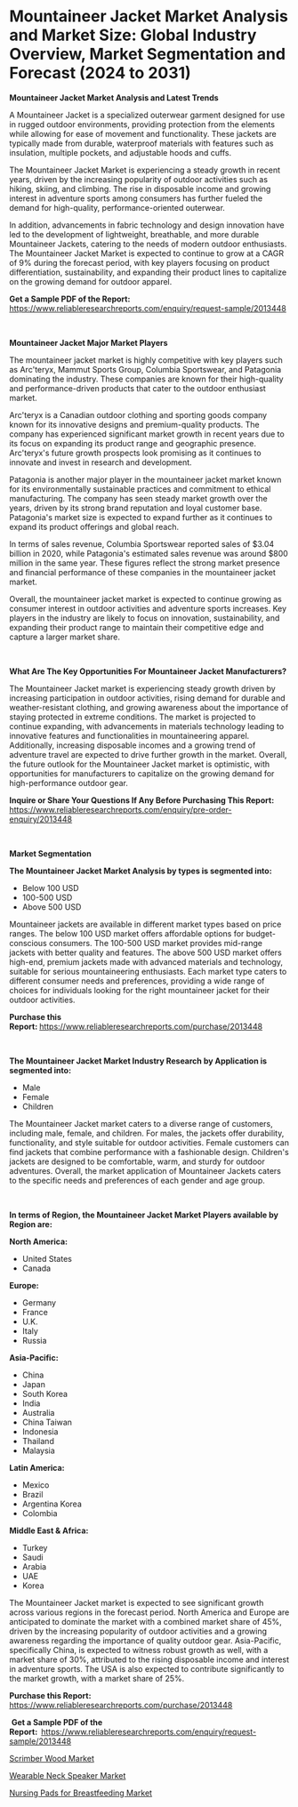 <p><h1>Mountaineer Jacket Market Analysis and Market Size: Global Industry Overview, Market Segmentation and Forecast (2024 to 2031)</h1></p><p><strong>Mountaineer Jacket Market Analysis and Latest Trends</strong></p>
<p><p>A Mountaineer Jacket is a specialized outerwear garment designed for use in rugged outdoor environments, providing protection from the elements while allowing for ease of movement and functionality. These jackets are typically made from durable, waterproof materials with features such as insulation, multiple pockets, and adjustable hoods and cuffs.</p><p>The Mountaineer Jacket Market is experiencing a steady growth in recent years, driven by the increasing popularity of outdoor activities such as hiking, skiing, and climbing. The rise in disposable income and growing interest in adventure sports among consumers has further fueled the demand for high-quality, performance-oriented outerwear.</p><p>In addition, advancements in fabric technology and design innovation have led to the development of lightweight, breathable, and more durable Mountaineer Jackets, catering to the needs of modern outdoor enthusiasts. The Mountaineer Jacket Market is expected to continue to grow at a CAGR of 9% during the forecast period, with key players focusing on product differentiation, sustainability, and expanding their product lines to capitalize on the growing demand for outdoor apparel.</p></p>
<p><strong>Get a Sample PDF of the Report:&nbsp;</strong> <a href="https://www.reliableresearchreports.com/enquiry/request-sample/2013448">https://www.reliableresearchreports.com/enquiry/request-sample/2013448</a></p>
<p>&nbsp;</p>
<p><strong>Mountaineer Jacket Major Market Players</strong></p>
<p><p>The mountaineer jacket market is highly competitive with key players such as Arc'teryx, Mammut Sports Group, Columbia Sportswear, and Patagonia dominating the industry. These companies are known for their high-quality and performance-driven products that cater to the outdoor enthusiast market.</p><p>Arc'teryx is a Canadian outdoor clothing and sporting goods company known for its innovative designs and premium-quality products. The company has experienced significant market growth in recent years due to its focus on expanding its product range and geographic presence. Arc'teryx's future growth prospects look promising as it continues to innovate and invest in research and development.</p><p>Patagonia is another major player in the mountaineer jacket market known for its environmentally sustainable practices and commitment to ethical manufacturing. The company has seen steady market growth over the years, driven by its strong brand reputation and loyal customer base. Patagonia's market size is expected to expand further as it continues to expand its product offerings and global reach.</p><p>In terms of sales revenue, Columbia Sportswear reported sales of $3.04 billion in 2020, while Patagonia's estimated sales revenue was around $800 million in the same year. These figures reflect the strong market presence and financial performance of these companies in the mountaineer jacket market.</p><p>Overall, the mountaineer jacket market is expected to continue growing as consumer interest in outdoor activities and adventure sports increases. Key players in the industry are likely to focus on innovation, sustainability, and expanding their product range to maintain their competitive edge and capture a larger market share.</p></p>
<p>&nbsp;</p>
<p><strong>What Are The Key Opportunities For Mountaineer Jacket Manufacturers?</strong></p>
<p><p>The Mountaineer Jacket market is experiencing steady growth driven by increasing participation in outdoor activities, rising demand for durable and weather-resistant clothing, and growing awareness about the importance of staying protected in extreme conditions. The market is projected to continue expanding, with advancements in materials technology leading to innovative features and functionalities in mountaineering apparel. Additionally, increasing disposable incomes and a growing trend of adventure travel are expected to drive further growth in the market. Overall, the future outlook for the Mountaineer Jacket market is optimistic, with opportunities for manufacturers to capitalize on the growing demand for high-performance outdoor gear.</p></p>
<p><strong>Inquire or Share Your Questions If Any Before Purchasing This Report:</strong> <a href="https://www.reliableresearchreports.com/enquiry/pre-order-enquiry/2013448">https://www.reliableresearchreports.com/enquiry/pre-order-enquiry/2013448</a></p>
<p>&nbsp;</p>
<p><strong>Market Segmentation</strong></p>
<p><strong>The Mountaineer Jacket Market Analysis by types is segmented into:</strong></p>
<p><ul><li>Below 100 USD</li><li>100-500 USD</li><li>Above 500 USD</li></ul></p>
<p><p>Mountaineer jackets are available in different market types based on price ranges. The below 100 USD market offers affordable options for budget-conscious consumers. The 100-500 USD market provides mid-range jackets with better quality and features. The above 500 USD market offers high-end, premium jackets made with advanced materials and technology, suitable for serious mountaineering enthusiasts. Each market type caters to different consumer needs and preferences, providing a wide range of choices for individuals looking for the right mountaineer jacket for their outdoor activities.</p></p>
<p><strong>Purchase this Report:&nbsp;</strong><a href="https://www.reliableresearchreports.com/purchase/2013448">https://www.reliableresearchreports.com/purchase/2013448</a></p>
<p>&nbsp;</p>
<p><strong>The Mountaineer Jacket Market Industry Research by Application is segmented into:</strong></p>
<p><ul><li>Male</li><li>Female</li><li>Children</li></ul></p>
<p><p>The Mountaineer Jacket market caters to a diverse range of customers, including male, female, and children. For males, the jackets offer durability, functionality, and style suitable for outdoor activities. Female customers can find jackets that combine performance with a fashionable design. Children's jackets are designed to be comfortable, warm, and sturdy for outdoor adventures. Overall, the market application of Mountaineer Jackets caters to the specific needs and preferences of each gender and age group.</p></p>
<p>&nbsp;</p>
<p><strong>In terms of Region, the Mountaineer Jacket Market Players available by Region are:</strong></p>
<p>
    <p> <strong> North America: </strong>
        <ul>
            <li>United States</li>
            <li>Canada</li>
        </ul>
        </p> 
    <p> <strong> Europe: </strong>
        <ul>
            <li>Germany</li>
            <li>France</li>
            <li>U.K.</li>
            <li>Italy</li>
            <li>Russia</li>
        </ul>
        </p> 
    <p> <strong> Asia-Pacific: </strong>
        <ul>
            <li>China</li>
            <li>Japan</li>
            <li>South Korea</li>
            <li>India</li>
            <li>Australia</li>
            <li>China Taiwan</li>
            <li>Indonesia</li>
            <li>Thailand</li>
            <li>Malaysia</li>
        </ul>
        </p> 
    <p> <strong> Latin America: </strong>
        <ul>
            <li>Mexico</li>
            <li>Brazil</li>
            <li>Argentina Korea</li>
            <li>Colombia</li>
        </ul>
        </p> 
    <p> <strong> Middle East & Africa: </strong>
        <ul>
            <li>Turkey</li>
            <li>Saudi</li>
            <li>Arabia</li>
            <li>UAE</li>
            <li>Korea</li>
        </ul>
    </p>
    </p>
<p><p>The Mountaineer Jacket market is expected to see significant growth across various regions in the forecast period. North America and Europe are anticipated to dominate the market with a combined market share of 45%, driven by the increasing popularity of outdoor activities and a growing awareness regarding the importance of quality outdoor gear. Asia-Pacific, specifically China, is expected to witness robust growth as well, with a market share of 30%, attributed to the rising disposable income and interest in adventure sports. The USA is also expected to contribute significantly to the market growth, with a market share of 25%.</p></p>
<p><strong>Purchase this Report: </strong><a href="https://www.reliableresearchreports.com/purchase/2013448">https://www.reliableresearchreports.com/purchase/2013448</a></p>
<p>&nbsp;<strong>Get a Sample PDF of the Report:&nbsp;&nbsp;</strong><a href="https://www.reliableresearchreports.com/enquiry/request-sample/2013448">https://www.reliableresearchreports.com/enquiry/request-sample/2013448</a></p>
<p><strong></strong></p>
<p><p><a href="https://github.com/pjcfca/Market-Research-Report-List-1/blob/main/scrimber-wood-market.md">Scrimber Wood Market</a></p><p><a href="https://github.com/johnbach50/Market-Research-Report-List-2/blob/main/wearable-neck-speaker-market.md">Wearable Neck Speaker Market</a></p><p><a href="https://github.com/wusalecollins540tpqoz/Market-Research-Report-List-1/blob/main/nursing-pads-for-breastfeeding-market.md">Nursing Pads for Breastfeeding Market</a></p></p>